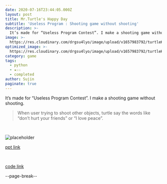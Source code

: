 ```yaml
---
date: 2020-07-16T23:44:05.000Z
layout: post
title: Mr.Turtle's Happy Day
subtitle: 'Useless Program : Shooting game without shooting'
description: >-
  It’s made for “Useless Program Contest”. I make a shooting game without shooting. When user trying to shoot other objects, turtle say the words like “don’t hurt your friends” or “I love peace”. 
image: >-
  https://res.cloudinary.com/drgsu4lyo/image/upload/v1657983792/turtleKim_txxhfh.jpg
optimized_image: >-
  https://res.cloudinary.com/drgsu4lyo/image/upload/v1657983792/turtleKim_txxhfh.jpg
category: game
tags:
  - python
  - ★☆☆
  - completed
author: Sujin
paginate: true
---
```

It’s made for “Useless Program Contest”. I make a shooting game without shooting. <br/>
> When user trying to shoot other objects, turtle say the words like “don’t hurt your friends” or “I love peace”.
<br/>

![placeholder](https://res.cloudinary.com/drgsu4lyo/image/upload/v1657983792/turtleKim_txxhfh.jpg "Large example image")

[ppt link](https://docs.google.com/presentation/d/1BjRnsMoA-ogu8U3m6onHRZp1S8rxo4kW/edit?usp=sharing&ouid=107996054388202715571&rtpof=true&sd=true)

<br/>

[code link](https://drive.google.com/file/d/1rYF5caNZdyPD_enryGM6RMIhYEAvZC7R/view?usp=sharing)




--page-break--






